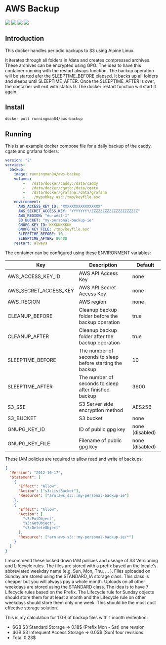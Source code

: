 AWS Backup
============

[![](https://images.microbadger.com/badges/version/runningman84/aws-backup.svg)](https://hub.docker.com/r/runningman84/aws-backup "Click to view the image on Docker Hub")
[![](https://images.microbadger.com/badges/image/runningman84/aws-backup.svg)](https://hub.docker.com/r/runningman84/aws-backup "Click to view the image on Docker Hub")
[![](https://img.shields.io/docker/stars/runningman84/aws-backup.svg)](https://hub.docker.com/r/runningman84/aws-backup "Click to view the image on Docker Hub")
[![](https://img.shields.io/docker/pulls/runningman84/aws-backup.svg)](https://hub.docker.com/r/runningman84/aws-backup "Click to view the image on Docker Hub")

Introduction
----
This docker handles periodic backups to S3 using Alpine Linux.

It iterates through all folders in /data and creates  compressed archives. These archives can be encrypted using GPG. The idea to have this container running with the restart always function. The backup operation will be started afer the SLEEPTIME_BEFORE elapsed. It backs up all folders and sleeps until SLEEPTIME_AFTER. Once the SLEEPTIME_AFTER is over, the container will exit with status 0. The docker restart function will start it again.

Install
----

```sh
docker pull runningman84/aws-backup
```

Running
----

This is an example docker compose file for a daily backup of the caddy, cgate and grafana folders:

```yaml
version: "2"
services:
  backup:
    image: runningman84/aws-backup
    volumes:
        -   /data/docker/caddy:/data/caddy
        -   /data/docker/cgate:/data/cgate
        -   /data/docker/grafana:/data/grafana
        -   ./mypubkey.asc:/tmp/keyfile.asc
    environment:
      AWS_ACCESS_KEY_ID: "XXXXXXXXXXXXXXXXX"
      AWS_SECRET_ACCESS_KEY: "YYYYYYYY/ZZZZZZZZZZZZZZZZZZZZZ"
      AWS_REGION: "eu-west-1"
      S3_BUCKET: "my-personal-backup-ie"
      GNUPG_KEY_ID: KKKKKKKKKK
      GNUPG_KEY_FILE: /tmp/keyfile.asc
      SLEEPTIME_BEFORE: 10
      SLEEPTIME_AFTER: 86400
    restart: always
```

The container can be configured using these ENVIRONMENT variables:

Key | Description | Default
------------ | ------------- | -------------
AWS_ACCESS_KEY_ID | AWS API Access Key | none
AWS_SECRET_ACCESS_KEY | AWS API Secret Access Key | none
AWS_REGION | AWS region | none
CLEANUP_BEFORE | Cleanup backup folder before the backup operation | true
CLEANUP_AFTER | Cleanup backup folder after the backup operation | true
SLEEPTIME_BEFORE | The number of seconds to sleep before starting the backup | 10
SLEEPTIME_AFTER | The number of seconds to sleep after finished backup | 3600
S3_SSE | S3 Server side encryption method | AES256
S3_BUCKET | S3 bucket | none
GNUPG_KEY_ID | ID of public gpg key | none (disabled)
GNUPG_KEY_FILE | Filename of public gpg key | none (disabled)

These IAM policies are required to allow read and write of backups:

```json
{
  "Version": "2012-10-17",
  "Statement": [
    {
      "Effect": "Allow",
      "Action": ["s3:ListBucket"],
      "Resource": ["arn:aws:s3:::my-personal-backup-ie"]
    },
    {
      "Effect": "Allow",
      "Action": [
        "s3:PutObject",
        "s3:GetObject",
        "s3:DeleteObject"
      ],
      "Resource": ["arn:aws:s3:::my-personal-backup-ie/*"]
    }
  ]
}
```
I recommend these locked down IAM policies and useage of S3 Versioning and Lifecycle rules. The files are stored with a prefix based an the locale's abbreviated weekday name (e.g. Sun, Mon, Thu, ... ). Files uploaded on Sunday are stored using the STANDARD_IA storage class. This class is cheaper but you will always pay a whole month. Uploads on all other weekdays are stored using the STANDARD class. The idea is to have 7 Lifecycle rules based on the Prefix. The Lifecycle rule for Sunday objects should store them for at least a month and the Lifecycle rule on other weekdays should store them only one week. This should be the most cost effective storage solution.

This is my calculation for 1 GB of backup files with 1 month rentention:
* 6GB S3 Standard Storage => 0.18$ (Prefix Mon - Sat) one revsion
* 4GB S3 Infrequent Access Storage => 0.05$ (Sun) four revisions
* Total 0.23$
